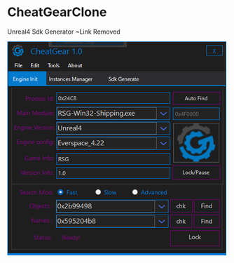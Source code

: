 # CheatGearClone
Unreal4 Sdk Generator 
~Link Removed

![alt text](https://github.com/samehfido/CheatGearClone/blob/main/cc.PNG)
